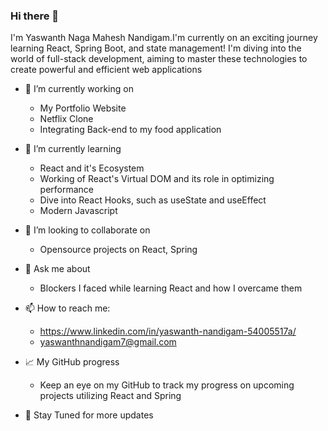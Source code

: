 ### Hi there 👋
I'm Yaswanth Naga Mahesh Nandigam.I'm currently on an exciting journey learning React, Spring Boot, and state management! I'm diving into the world of full-stack development, aiming to master these technologies to create powerful and efficient web applications


- 🔭 I’m currently working on
  - My Portfolio Website
  - Netflix Clone
  - Integrating Back-end to my food application
  
- 🌱 I’m currently learning
  - React and it's Ecosystem
  - Working of React's Virtual DOM and its role in optimizing performance
  - Dive into React Hooks, such as useState and useEffect
  - Modern Javascript
    
- 👯 I’m looking to collaborate on
   - Opensource projects on React, Spring
     
- 💬 Ask me about
   - Blockers I faced while learning React and how I overcame them
     
- 📫 How to reach me:
  - https://www.linkedin.com/in/yaswanth-nandigam-54005517a/
  - yaswanthnandigam7@gmail.com
    
- 📈 My GitHub progress
  - Keep an eye on my GitHub to track my progress on upcoming projects utilizing React and Spring
- 🚀 Stay Tuned for more updates
